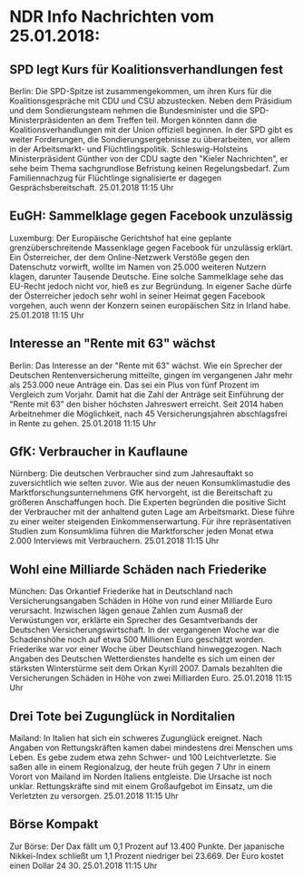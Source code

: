 # NDR Info Nachrichten vom 25.01.2018:


## SPD legt Kurs für Koalitionsverhandlungen fest
Berlin: Die SPD-Spitze ist zusammengekommen, um ihren Kurs für die Koalitionsgespräche mit CDU und CSU abzustecken. Neben dem Präsidium und dem Sondierungsteam nehmen die Bundesminister und die SPD-Ministerpräsidenten an dem Treffen teil. Morgen könnten dann die Koalitionsverhandlungen mit der Union offiziell beginnen. In der SPD gibt es weiter Forderungen, die Sondierungsergebnisse zu überarbeiten, vor allem in der Arbeitsmarkt- und Flüchtlingspolitik. Schleswig-Holsteins Ministerpräsident Günther von der CDU sagte den "Kieler Nachrichten", er sehe beim Thema sachgrundlose Befristung keinen Regelungsbedarf. Zum Familiennachzug für Flüchtlinge signalisierte er dagegen Gesprächsbereitschaft. 25.01.2018 11:15 Uhr 

## EuGH: Sammelklage gegen Facebook unzulässig
Luxemburg: Der Europäische Gerichtshof hat eine geplante grenzüberschreitende Massenklage gegen Facebook für unzulässig erklärt. Ein Österreicher, der dem Online-Netzwerk Verstöße gegen den Datenschutz vorwirft, wollte im Namen von 25.000 weiteren Nutzern klagen, darunter Tausende Deutsche. Eine solche Sammelklage sehe das EU-Recht jedoch nicht vor, hieß es zur Begründung. In eigener Sache dürfe der Österreicher jedoch sehr wohl in seiner Heimat gegen Facebook vorgehen, auch wenn der Konzern seinen europäischen Sitz in Irland habe. 25.01.2018 11:15 Uhr 

## Interesse an "Rente mit 63" wächst
Berlin: Das Interesse an der "Rente mit 63" wächst. Wie ein Sprecher der Deutschen Rentenversicherung mitteilte, gingen im vergangenen Jahr mehr als 253.000 neue Anträge ein. Das sei ein Plus von fünf Prozent im Vergleich zum Vorjahr. Damit hat die Zahl der Anträge seit Einführung der "Rente mit 63" den bisher höchsten Jahreswert erreicht. Seit 2014 haben Arbeitnehmer die Möglichkeit, nach 45 Versicherungsjahren abschlagsfrei in Rente zu gehen. 25.01.2018 11:15 Uhr 

## GfK: Verbraucher in Kauflaune
Nürnberg: Die deutschen Verbraucher sind zum Jahresauftakt so zuversichtlich wie selten zuvor. Wie aus der neuen Konsumklimastudie des Marktforschungsunternehmens GfK hervorgeht, ist die Bereitschaft zu größeren Anschaffungen hoch. Die Experten begründen die positive Sicht der Verbraucher mit der anhaltend guten Lage am Arbeitsmarkt. Diese führe zu einer weiter steigenden Einkommenserwartung. Für ihre repräsentativen Studien zum Konsumklima führen die Marktforscher jeden Monat etwa 2.000 Interviews mit Verbrauchern. 25.01.2018 11:15 Uhr 

## Wohl eine Milliarde Schäden nach Friederike
München: Das Orkantief Friederike hat in Deutschland nach Versicherungsangaben Schäden in Höhe von rund einer Milliarde Euro verursacht. Inzwischen lägen genaue Zahlen zum Ausmaß der Verwüstungen vor, erklärte ein Sprecher des Gesamtverbands der Deutschen Versicherungswirtschaft. In der vergangenen Woche war die Schadenshöhe noch auf etwa 500 Millionen Euro geschätzt worden. Friederike war vor einer Woche über Deutschland hinweggezogen. Nach Angaben des Deutschen Wetterdienstes handelte es sich um einen der stärksten Winterstürme seit dem Orkan Kyrill 2007. Damals bezahlten die Versicherungen Schäden in Höhe von zwei Milliarden Euro. 25.01.2018 11:15 Uhr 

## Drei Tote bei Zugunglück in Norditalien
Mailand: In Italien hat sich ein schweres Zugunglück ereignet. Nach Angaben von Rettungskräften kamen dabei mindestens drei Menschen ums Leben. Es gebe zudem etwa zehn Schwer- und 100 Leichtverletzte. Sie saßen alle in einem Regionalzug, der heute früh gegen 7 Uhr in einem Vorort von Mailand im Norden Italiens entgleiste. Die Ursache ist noch unklar. Rettungskräfte sind mit einem Großaufgebot im Einsatz, um die Verletzten zu versorgen. 25.01.2018 11:15 Uhr 

## Börse Kompakt
Zur Börse: Der Dax fällt um 0,1 Prozent auf 13.400 Punkte. Der japanische Nikkei-Index schließt um 1,1 Prozent niedriger bei 23.669. Der Euro kostet einen Dollar 24 30. 25.01.2018 11:15 Uhr 
